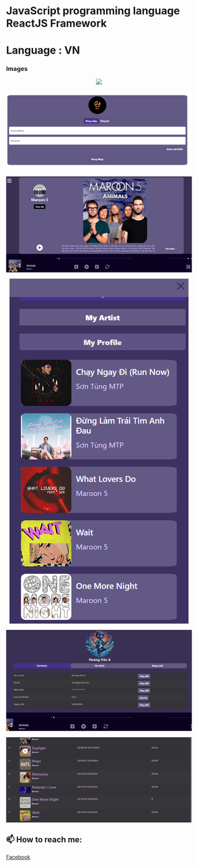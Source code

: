 # JavaScript programming language <br> ReactJS Framework
# Language : VN
### Images

<p align="center">
  <img  src="demogif.gif">
</p>

<p align="center">
  <img  src="f1.png">
</p>

<p align="center">
  <img  src="f2.png">
</p>

<p align="center">
  <img  src="f3.png">
</p>

<p align="center">
  <img  src="f4.png">
</p>

<p align="center">
  <img  src="f5.png">
</p>

## 📫 How to reach me:
[Facebook](https://www.facebook.com/sieuphammaitien594)